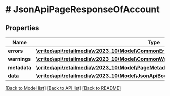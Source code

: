 # # JsonApiPageResponseOfAccount

## Properties

Name | Type | Description | Notes
------------ | ------------- | ------------- | -------------
**errors** | [**\criteo\api\retailmedia\v2023_10\Model\CommonError[]**](CommonError.md) |  | [optional]
**warnings** | [**\criteo\api\retailmedia\v2023_10\Model\CommonWarning[]**](CommonWarning.md) |  | [optional]
**metadata** | [**\criteo\api\retailmedia\v2023_10\Model\PageMetadata**](PageMetadata.md) |  | [optional]
**data** | [**\criteo\api\retailmedia\v2023_10\Model\JsonApiBodyWithIdOfInt64AndAccountAndAccount[]**](JsonApiBodyWithIdOfInt64AndAccountAndAccount.md) |  |

[[Back to Model list]](../../README.md#models) [[Back to API list]](../../README.md#endpoints) [[Back to README]](../../README.md)
